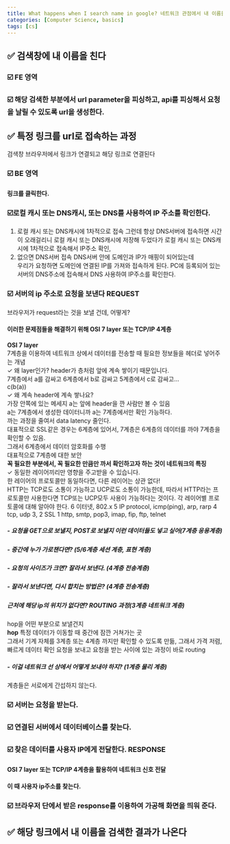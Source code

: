 ```yaml
---
title: What happens when I search name in google? 네트워크 관점에서 내 이름을 구글에 검색한다면?
categories: [Computer Science, basics]
tags: [cs]
---
```


## ✅ 검색창에 내 이름을 친다

### ☑️ FE 영역

### ☑️ 해당 검색한 부분에서 url parameter을 피싱하고, api를 피싱해서 요청을 날릴 수 있도록 url을 생성한다.

## ✅ 특정 링크를 url로 접속하는 과정

검색창 브라우저에서 링크가 연결되고 해당 링크로 연결된다

### ☑️ BE 영역

#### 링크를 클릭한다.

### ☑️로컬 캐시 또는 DNS캐시, 또는 DNS를 사용하여 IP 주소를 확인한다.

1. 로컬 캐시 또는 DNS캐시에 1차적으로 접속
   그런데 항상 DNS서버에 접속하면 시간이 오래걸리니 로컬 캐시 또는 DNS캐시에 저장해 두었다가 로컬 캐시 또는 DNS캐시에 1차적으로 접속해서 IP주소 확인,
2. 없으면 DNS서버 접속
   DNS서버 안에 도메인과 IP가 매핑이 되어있는데  
   우리가 요청하면 도메인에 연결된 IP를 가져와 접속하게 된다.
   PC에 등록되어 있는 서버의 DNS주소에 접속해서 DNS 사용하여 IP주소를 확인한다.

### ☑️ 서버의 ip 주소로 요청을 보낸다 REQUEST

브라우저가 request라는 것을 보낼 건데, 어떻게?

#### 이러한 문제점들을 해결하기 위해 OSI 7 layer 또는 TCP/IP 4계층

**OSI 7 layer**  
7계층을 이용하여 네트워크 상에서 데이터를 전송할 때 필요한 정보들을 헤더로 넣어주는 개념  
✓ 왜 layer인가? header가 층처럼 앞에 계속 쌓이기 때문입니다.  
7계층에서 a를 감싸고 6계층에서 b로 감싸고 5계층에서 c로 감싸고...  
c(b(a))  
✓ 왜 계속 header에 계속 쌓나요?  
가장 안쪽에 있는 메세지 a는 앞에 header을 깐 사람만 볼 수 있음  
a는 7계층에서 생성한 데이터니까 a는 7계층에서만 확인 가능하다.  
까는 과정을 줄여서 data latency 줄인다.  
대표적으로 SSL같은 경우는 6계층에 있어서, 7계층은 6계층의 데이터를 까야 7계층을 확인할 수 있음.  
그래서 6계층에서 데이터 암호화를 수행  
대표적으로 7계층에 대한 보안  
**꼭 필요한 부분에서, 꼭 필요한 만큼만 까서 확인하고자 하는 것이 네트워크의 특징**  
✓ 동일한 레이어끼리만 영향을 주고받을 수 있습니다.  
한 레이어의 프로토콜만 동일하다면, 다른 레이어는 상관 없다!  
HTTP는 TCP로도 소통이 가능하고 UCP로도 소통이 가능한데, 따라서 HTTP라는 프로토콜만 사용한다면 TCP또는 UCP모두 사용이 가능하다는 것이다.
각 레이어별 프로토콜에 대해 알아야 한다.
6 이터넷, 802.x
5 IP protocol, icmp(ping), arp, rarp
4 tcp, udp
3, 2 SSL
1 http, smtp, pop3, imap, fip, ftp, telnet

##### - 요청을 GET으로 보낼지, POST로 보낼지 이런 데이터들도 넣고 싶어(7계층 응용계층)

##### - 중간에 누가 가로챈다면? (5/6계층 세션 계층, 표현 계층)

##### - 요청의 사이즈가 크면? 잘라서 보낸다. (4계층 전송계층)

##### - 잘라서 보낸다면, 다시 합치는 방법은? (4계층 전송계층)

##### 근처에 해당 ip의 위치가 없다면? ROUTING 과정(3계층 네트워크 계층)

hop을 어떤 부분으로 보낼건지  
**hop** 특정 데이터가 이동할 때 중간에 잠깐 거쳐가는 곳  
그래서 기계 자체를 3계층 또는 4계층 까지만 확인할 수 있도록 만듦, 그래서 가격 저렴, 빠르게 데이터 확인
요청을 보내고 요청을 받는 사이에 있는 과정이 바로 routing

##### - 이걸 네트워크 선 상에서 어떻게 보내야 하지? (1계층 물리 계층)

계층들은 서로에게 간섭하지 않는다.

### ☑️ 서버는 요청을 받는다.

### ☑️ 연결된 서버에서 데이터베이스를 찾는다.

### ☑️ 찾은 데이터를 사용자 IP에게 전달한다. RESPONSE

#### OSI 7 layer 또는 TCP/IP 4계층을 활용하여 네트워크 신호 전달

#### 이 때 사용자 ip주소를 찾는다.

### ☑️ 브라우저 단에서 받은 response를 이용하여 가공해 화면을 띄워 준다.

## ✅ 해당 링크에서 내 이름을 검색한 결과가 나온다
